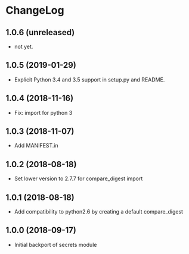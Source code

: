 ChangeLog
=========

1.0.6 (unreleased)
------------------

* not yet.

1.0.5 (2019-01-29)
------------------

* Explicit Python 3.4 and 3.5 support in setup.py and README.

1.0.4 (2018-11-16)
------------------

* Fix: import for python 3

1.0.3 (2018-11-07)
------------------

* Add MANIFEST.in

1.0.2 (2018-08-18)
------------------

* Set lower version to 2.7.7 for compare_digest import

1.0.1 (2018-08-18)
------------------

* Add compatibility to python2.6 by creating a default compare_digest

1.0.0 (2018-09-17)
------------------

* Initial backport of secrets module
